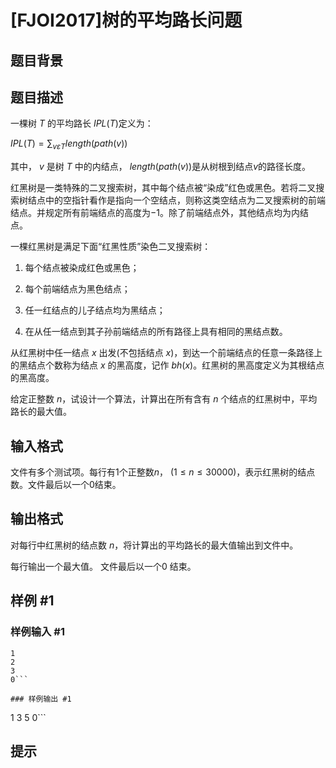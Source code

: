 # [FJOI2017]树的平均路长问题

## 题目背景



## 题目描述

一棵树 $T$ 的平均路长 $IPL(T)$定义为：

$IPL(T)=\sum_{v\varepsilon T}length(path(v))$

其中， $v$ 是树 $T$ 中的内结点， $length(path(v))$是从树根到结点$v$的路径长度。

红黑树是一类特殊的二叉搜索树，其中每个结点被“染成”红色或黑色。若将二叉搜索树结点中的空指针看作是指向一个空结点，则称这类空结点为二叉搜索树的前端结点。并规定所有前端结点的高度为$-1$。除了前端结点外，其他结点均为内结点。

一棵红黑树是满足下面“红黑性质”染色二叉搜索树：

1. 每个结点被染成红色或黑色；

2. 每个前端结点为黑色结点；

3. 任一红结点的儿子结点均为黑结点；

4. 在从任一结点到其子孙前端结点的所有路径上具有相同的黑结点数。

从红黑树中任一结点 $x$ 出发(不包括结点 $x$)，到达一个前端结点的任意一条路径上的黑结点个数称为结点 $x$ 的黑高度，记作 $bh(x)$。红黑树的黑高度定义为其根结点的黑高度。

给定正整数 $n$，试设计一个算法，计算出在所有含有 $n$ 个结点的红黑树中，平均路长的最大值。


## 输入格式

文件有多个测试项。每行有1个正整数$n$， ($1\le n\le 30000$)，表示红黑树的结点数。文件最后以一个$0$结束。


## 输出格式

对每行中红黑树的结点数 $n$，将计算出的平均路长的最大值输出到文件中。

每行输出一个最大值。 文件最后以一个$0$ 结束。


## 样例 #1

### 样例输入 #1
```
1
2
3
0```

### 样例输出 #1

```
1
3
5
0```

## 提示


